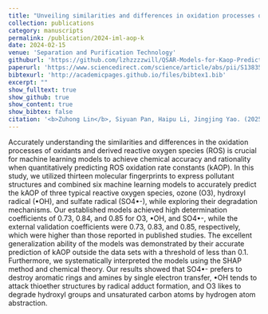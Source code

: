 ```yaml
---
title: "Unveiling similarities and differences in oxidation processes of oxidants and derived reactive oxygen species through machine learning interpretation of oxidation rate constants"
collection: publications
category: manuscripts
permalink: /publication/2024-iml-aop-k
date: 2024-02-15
venue: 'Separation and Purification Technology'
githuburl: 'https://github.com/lzhzzzzwill/QSAR-Models-for-Kaop-Prediction'
paperurl: 'https://www.sciencedirect.com/science/article/abs/pii/S1383586624003885?via%3Dihub'
bibtexurl: 'http://academicpages.github.io/files/bibtex1.bib'
excerpt: ""
show_fulltext: true
show_github: true
show_content: true
show_bibtex: false
citation: '<b>Zuhong Lin</b>, Siyuan Pan, Haipu Li, Jingjing Yao. (2025). "Unveiling similarities and differences in oxidation processes of oxidants and derived reactive oxygen species through machine learning interpretation of oxidation rate constants." <i>Separation and Purification Technology</i>, <b>340</b>, 126649.'
---
```

Accurately understanding the similarities and differences in the oxidation processes of oxidants and derived reactive oxygen species (ROS) is crucial for machine learning models to achieve chemical accuracy and rationality when quantitatively predicting ROS oxidation rate constants (kAOP). In this study, we utilized thirteen molecular fingerprints to express pollutant structures and combined six machine learning models to accurately predict the kAOP of three typical reactive oxygen species, ozone (O3), hydroxyl radical (•OH), and sulfate radical (SO4•-), while exploring their degradation mechanisms. Our established models achieved high determination coefficients of 0.73, 0.84, and 0.85 for O3, •OH, and SO4•-, while the external validation coefficients were 0.73, 0.83, and 0.85, respectively, which were higher than those reported in published studies. The excellent generalization ability of the models was demonstrated by their accurate prediction of kAOP outside the data sets with a threshold of less than 0.1. Furthermore, we systematically interpreted the models using the SHAP method and chemical theory. Our results showed that SO4•- prefers to destroy aromatic rings and amines by single electron transfer, •OH tends to attack thioether structures by radical adduct formation, and O3 likes to degrade hydroxyl groups and unsaturated carbon atoms by hydrogen atom abstraction.
